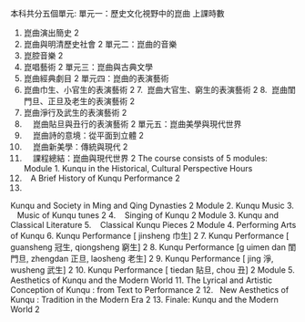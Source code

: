 本科共分五個單元:
單元一：歷史文化視野中的崑曲
上課時數
1. 崑曲演出簡史
2
2. 崑曲與明清歷史社會
2
單元二：崑曲的音樂
3. 崑腔音樂
2
4. 崑唱藝術
2
單元三：崑曲與古典文學
5. 崑曲經典劇目
2
單元四：崑曲的表演藝術
6. 崑曲巾生、小官生的表演藝術
2
7.  崑曲大官生、窮生的表演藝術
2
8.  崑曲閨門旦、正旦及老生的表演藝術
2
9. 崑曲淨行及武生的表演藝術
2
10.     崑曲貼旦與丑行的表演藝術
2
單元五：崑曲美學與現代世界
11.     崑曲詩的意境：從平面到立體
2
12.     崑曲新美學：傳統與現代
2
13.     課程總結：崑曲與現代世界
2
The course consists of 5 modules:
Module 1.
Kunqu
in the Historical, Cultural Perspective
Hours
1.    A Brief History of
Kunqu
Performance
2
2.
Kunqu
and Society in Ming and Qing Dynasties
2
Module 2.
Kunqu
Music
3.    Music of
Kunqu
tunes
2
4.    Singing of
Kunqu
2
Module 3.
Kunqu
and Classical Literature
5.    Classical
Kunqu
Pieces
2
Module 4. Performing Arts of
Kunqu
6.
Kunqu
Performance [
jinsheng
巾生]
2
7.
Kunqu
Performance [
guansheng
冠生,
qiongsheng
窮生]
2
8.
Kunqu
Performance [g
uimen dan
閨門旦,
zhengdan
正旦,
laosheng
老生]
2
9.
Kunqu
Performance [
jing
淨,
wusheng
武生]
2
10.
Kunqu
Performance [
tiedan
貼旦,
chou
丑]
2
Module 5. Aesthetics of
Kunqu
and the Modern World
11. The Lyrical and Artistic Conception of
Kunqu
: from Text to Performance
2
12.   New Aesthetics of
Kunqu
: Tradition in the Modern Era
2
13. Finale:
Kunqu
and the Modern World
2